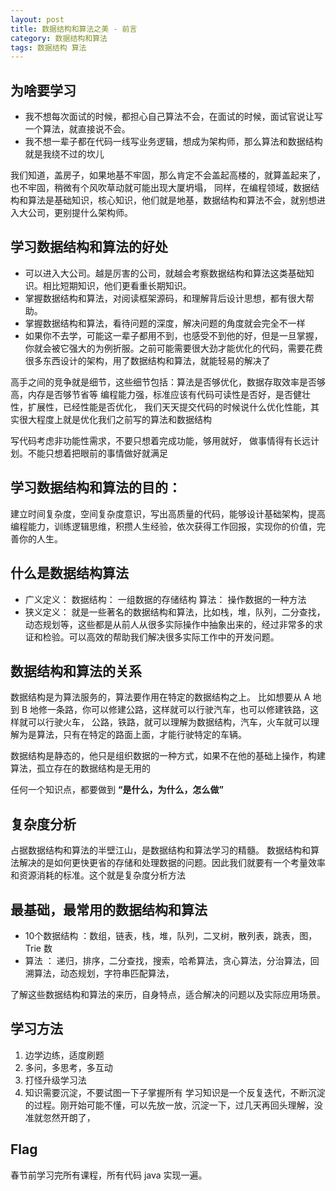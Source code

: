 ```yaml
---
layout: post
title: 数据结构和算法之美 - 前言
category: 数据结构和算法
tags: 数据结构 算法
---
```

<!-- * content -->
<!-- {:toc} -->
## 为啥要学习
* 我不想每次面试的时候，都担心自己算法不会，在面试的时候，面试官说让写一个算法，就直接说不会。
* 我不想一辈子都在代码一线写业务逻辑，想成为架构师，那么算法和数据结构就是我绕不过的坎儿

我们知道，盖房子，如果地基不牢固，那么肯定不会盖起高楼的，就算盖起来了，也不牢固，稍微有个风吹草动就可能出现大厦坍塌，
同样，在编程领域，数据结构和算法是基础知识，核心知识，他们就是地基，数据结构和算法不会，就别想进入大公司，更别提什么架构师。

## 学习数据结构和算法的好处
* 可以进入大公司。越是厉害的公司，就越会考察数据结构和算法这类基础知识。相比短期知识，他们更看重长期知识。
* 掌握数据结构和算法，对阅读框架源码，和理解背后设计思想，都有很大帮助。
* 掌握数据结构和算法，看待问题的深度，解决问题的角度就会完全不一样
* 如果你不去学，可能这一辈子都用不到，也感受不到他的好，但是一旦掌握，你就会被它强大的为例折服。之前可能需要很大劲才能优化的代码，需要花费很多东西设计的架构，用了数据结构和算法，就能轻易的解决了

高手之间的竞争就是细节，这些细节包括：算法是否够优化，数据存取效率是否够高，内存是否够节省等
编程能力强，标准应该有代码可读性是否好，是否健壮性，扩展性，已经性能是否优化，
我们天天提交代码的时候说什么优化性能，其实很大程度上就是优化我们之前写的算法和数据结构

写代码考虑非功能性需求，不要只想着完成功能，够用就好，
做事情得有长远计划。不能只想着把眼前的事情做好就满足

## 学习数据结构和算法的目的：
建立时间复杂度，空间复杂度意识，写出高质量的代码，能够设计基础架构，提高编程能力，训练逻辑思维，积攒人生经验，依次获得工作回报，实现你的价值，完善你的人生。

## 什么是数据结构算法
* 广义定义：
  数据结构： 一组数据的存储结构
  算法： 操作数据的一种方法
* 狭义定义：
  就是一些著名的数据结构和算法，比如栈，堆，队列，二分查找，动态规划等，这些都是从前人从很多实际操作中抽象出来的，经过非常多的求证和检验。可以高效的帮助我们解决很多实际工作中的开发问题。

## 数据结构和算法的关系
数据结构是为算法服务的，算法要作用在特定的数据结构之上。
比如想要从 A 地到 B 地修一条路，你可以修建公路，这样就可以行驶汽车，也可以修建铁路，这样就可以行驶火车，
公路，铁路，就可以理解为数据结构，汽车，火车就可以理解为是算法，只有在特定的路面上面，才能行驶特定的车辆。

数据结构是静态的，他只是组织数据的一种方式，如果不在他的基础上操作，构建算法，孤立存在的数据结构是无用的

任何一个知识点，都要做到 **“是什么，为什么，怎么做”**

## 复杂度分析
占据数据结构和算法的半壁江山，是数据结构和算法学习的精髓。
数据结构和算法解决的是如何更快更省的存储和处理数据的问题。因此我们就要有一个考量效率和资源消耗的标准。这个就是复杂度分析方法

## 最基础，最常用的数据结构和算法
* 10个数据结构  ：数组，链表，栈，堆，队列，二叉树，散列表，跳表，图， Trie 数
* 算法 ： 递归，排序，二分查找，搜索，哈希算法，贪心算法，分治算法，回溯算法，动态规划，字符串匹配算法，

了解这些数据结构和算法的来历，自身特点，适合解决的问题以及实际应用场景。

## 学习方法
1. 边学边练，适度刷题
2. 多问，多思考，多互动
3. 打怪升级学习法
4. 知识需要沉淀，不要试图一下子掌握所有
学习知识是一个反复迭代，不断沉淀的过程。刚开始可能不懂，可以先放一放，沉淀一下，过几天再回头理解，没准就忽然开朗了，


## Flag
春节前学习完所有课程，所有代码 java 实现一遍。
